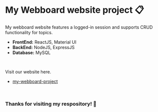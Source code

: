 # My Webboard website project &#128203;

My webboard website features a logged-in session and supports CRUD functionality for topics.
- **FrontEnd:** ReactJS, Material UI
- **BackEnd:** NodeJS, ExpressJS
- **Database:** MySQL

<br>

Visit our website here.
- [my-webboard-project](https://popcat-clicks-battle-project.onrender.com/)

<br>

### Thanks for visiting my respository! &#128079;
